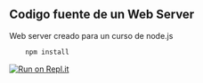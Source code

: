 ## Codigo fuente de un Web Server

Web server creado para un curso de node.js

```javascript
    npm install
```

[![Run on Repl.it](https://repl.it/badge/github/lucas-akino/webserver-express)](https://repl.it/github/lucas-akino/webserver-express)

